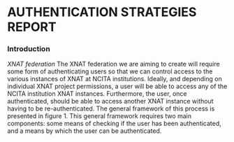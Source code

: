 # **AUTHENTICATION STRATEGIES REPORT**

### **Introduction**

*XNAT federation*
The XNAT federation we are aiming to create will require some form of authenticating users so that we can control access to the various instances of XNAT at NCITA institutions.  Ideally, and depending on individual XNAT project permissions, a user will be able to access any of the NCITA institution XNAT instances.  Furthermore, the user, once authenticated, should be able to access another XNAT instance without having to be re-authenticated.  The general framework of this process is presented in figure  1.  This general framework requires two main components: some means of checking if the user has been authenticated, and a means by which the user can be authenticated. 
